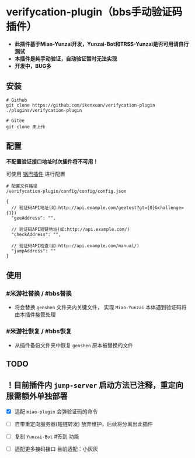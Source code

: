 # verifycation-plugin（bbs手动验证码插件）
* **此插件基于Miao-Yunzai开发，Yunzai-Bot和TRSS-Yunzai是否可用请自行测试**
* **本插件是纯手动验证，自动验证暂时无法实现**
* **开发中，BUG多**
## 安装

```
# Github
git clone https://github.com/ikenxuan/verifycation-plugin ./plugins/verifycation-plugin
```

```
# Gitee
git clone 未上传
```
## 配置
**不配置验证接口地址时次插件将不可用！**

可使用 [锅巴插件](https://github.com/guoba-yunzai/guoba-plugin.git) 进行配置
```
# 配置文件路径
/verifycation-plugin/config/config/config.json
```
```
{
  // 验证码API地址(如:http://api.example.com/geetest?gt={0}&challenge={1})
  "geeAddress": "", 

  // 验证码API短链地址(如:http://api.example.com/)
  "checkAddress": "",

  // 验证码API检查(如:http://api.example.com/manual/)
  "jumpAddress": ""
}
```
## 使用
### #米游社替换 / #bbs替换
* 将会替换 `genshen` 文件夹内关键文件， 实现 `Miao-Yunzai` 本体遇到验证码将由本插件接管处理

### #米游社恢复 / #bbs恢复
* 从插件备份文件夹中恢复 `genshen` 原本被替换的文件

## TODO
**！目前插件内 `jump-server` 启动方法已注释，重定向服需额外单独部署**
---
- [x] 适配 `miao-plugin` 会弹验证码的命令

- [ ] 自带重定向服务器(短链转发) 放弃维护，后续将分离出此插件

- [ ] 复刻 `Yunzai-Bot` #签到 功能

- [ ] 适配更多接码接口 目前适配：小灰灰